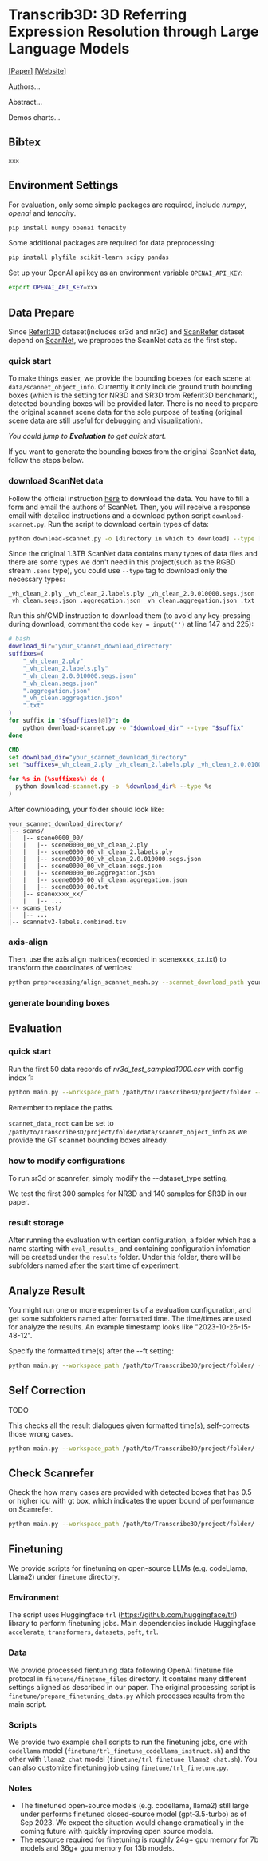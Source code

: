 # Transcrib3D: 3D Referring Expression Resolution through Large Language Models

[[Paper]]() [[Website]](https://ripl.github.io/Transcrib3D/)

Authors...

Abstract...

Demos charts...

## Bibtex

```
xxx
```

## Environment Settings

For evaluation, only some simple packages are required, include *numpy*, *openai* and *tenacity*.

```bash
pip install numpy openai tenacity
```

Some additional packages are required for data preprocessing:

```bash
pip install plyfile scikit-learn scipy pandas
```

Set up your OpenAI api key as an environment variable `OPENAI_API_KEY`:

```bash
export OPENAI_API_KEY=xxx
```

## Data Prepare

Since [ReferIt3D](https://referit3d.github.io/) dataset(includes sr3d and nr3d) and [ScanRefer](https://daveredrum.github.io/ScanRefer/) dataset depend on [ScanNet](http://www.scan-net.org/), we preproces the ScanNet data as the first step.

### quick start

To make things easier, we provide the bounding boexes for each scene at `data/scannet_object_info`. Currently it only include ground truth bounding boxes (which is the setting for NR3D and SR3D from Referit3D benchmark), detected bounding boxes will be provided later. There is no need to prepare the original scannet scene data for the sole purpose of testing (original scene data are still useful for debugging and visualization). 

*You could jump to **Evaluation** to get quick start.*

If you want to generate the bounding boxes from the original ScanNet data, follow the steps below.

### download ScanNet data

Follow the official instruction [here](https://github.com/ScanNet/ScanNet) to download the data. You have to fill a form and email the authors of ScanNet. Then, you will receive a response email with detailed instructions and a download python script `download-scannet.py`. Run the script to download certain types of data:

```bash
python download-scannet.py -o [directory in which to download] --type [file suffix]
```



Since the original 1.3TB ScanNet data contains many types of data files and there are some types we don't need in this project(such as the RGBD stream `.sens` type), you could use `--type` tag to download only the necessary types:

 `_vh_clean_2.ply _vh_clean_2.labels.ply _vh_clean_2.0.010000.segs.json _vh_clean.segs.json .aggregation.json _vh_clean.aggregation.json .txt`

Run this sh/CMD instruction to download them (to avoid any key-pressing during download, comment the code `key = input('')` at line 147 and 225):

```bash
# bash
download_dir="your_scannet_download_directory"
suffixes=(
    "_vh_clean_2.ply"
    "_vh_clean_2.labels.ply"
    "_vh_clean_2.0.010000.segs.json"
    "_vh_clean.segs.json"
    ".aggregation.json"
    "_vh_clean.aggregation.json"
    ".txt"
)
for suffix in "${suffixes[@]}"; do
    python download-scannet.py -o "$download_dir" --type "$suffix"
done
```

```cmd
CMD
set download_dir="your_scannet_download_directory"
set "suffixes=_vh_clean_2.ply _vh_clean_2.labels.ply _vh_clean_2.0.010000.segs.json _vh_clean.segs.json .aggregation.json _vh_clean.aggregation.json .txt"

for %s in (%suffixes%) do (
  python download-scannet.py -o  %download_dir% --type %s
)
```

After downloading, your folder should look like:

```
your_scannet_download_directory/
|-- scans/
|   |-- scene0000_00/
|   |   |-- scene0000_00_vh_clean_2.ply
|   |   |-- scene0000_00_vh_clean_2.labels.ply
|   |   |-- scene0000_00_vh_clean_2.0.010000.segs.json
|   |   |-- scene0000_00_vh_clean.segs.json
|   |   |-- scene0000_00.aggregation.json
|   |   |-- scene0000_00_vh_clean.aggregation.json
|   |   |-- scene0000_00.txt
|   |-- scenexxxx_xx/
|   |   |-- ...
|-- scans_test/
|   |-- ...
|-- scannetv2-labels.combined.tsv
```

### axis-align

Then, use the axis align matrices(recorded in scenexxxx_xx.txt) to transform the coordinates of vertices:

```bash
python preprocessing/align_scannet_mesh.py --scannet_download_path your_scannet_download_directory
``` 


### generate bounding boxes


<!-- ~~You should have a folder(let's call it *scannet_data_root*) that has ScanNet scene folders such as *scene0000_00* under it.
Besides the original ScanNet data, object bounding boxes are also needed(ground truth, group free or mask3d). Currently these boxes are directly provided. [Download](https://drive.google.com/drive/folders/1A1nV66J-8NVExauugvlc7X5FM2QhQzeW?usp=drive_link) them and unzip under *scannet_data_root*, so that there will also be these 3 folders under *scannet_data_root*: objects_info, objects_info_gf and objects_info_mask3d_200c.~~ -->


<!-- 
## File Structure

### main.py
The main part of the project is in this file, where a class called *Refer3d* is defined. Currently, it's a large class that includes data input, prompt generation, running evaluations, and analyzing results, among other things.

### config.py
This store different configurations(test modes) of evaluation.

There are 3 dictionaries inside: confs_nr3d, confs_sr3d and confs_scanrefer. Each of them contains several configurations of that dataset. The meaning of different configuration settings could be understood from the variable names.

The indices of full model(GPT-4, use principle, use code interpreter) for nr3d and sr3d is 1 and 1, respectively.

### code_interpreter.py
This define the class *CodeInterpreter* which inherits from the class *Dialogue* defined in dialogue.py. These handle the calling of openai api and implement the code interpreter.

### object_filter_gpt4.py
Implements the object filter which filters out irrelevant object according to the description. -->

## Evaluation

### quick start
Run the first 50 data records of *nr3d_test_sampled1000.csv* with config index 1:

```bash
python main.py --workspace_path /path/to/Transcribe3D/project/folder --scannet_data_root /path/to/ScanNet/Data/  --mode eval --dataset_type nr3d --conf_idx 1 --range 2 52
```

Remember to replace the paths.

<!-- ~~For the scannet_data_root, there should be scannet scene folders under it, such as *scene0000_00*~~

~~If you are using TTIC slurm, the scannet_data_root should be */share/data/ripl/scannet_raw/train/*.~~ -->

`scannet_data_root` can be set to `/path/to/Transcribe3D/project/folder/data/scannet_object_info` as we provide the GT scannet bounding boxes already.

### how to modify configurations

To run sr3d or scanrefer, simply modify the --dataset_type setting.

We test the first 300 samples for NR3D and 140 samples for SR3D in our paper.

### result storage

After running the evaluation with certian configuration, a folder which has a name starting with `eval_results_` and containing configuration infomation will be created under the `results` folder. Under this folder, there will be subfolders named after the start time of experiment.

## Analyze Result
You might run one or more experiments of a evaluation configuration, and get some subfolders named after formatted time. The time/times are used for analyze the results. An example timestamp looks like "2023-10-26-15-48-12".

Specify the formatted time(s) after the --ft setting:

```bash
python main.py --workspace_path /path/to/Transcribe3D/project/folder/ --scannet_data_root /path/to/ScanNet/Data/  --mode result --dataset_type nr3d --conf_idx 1 --ft time1 time2
```

## Self Correction

TODO

This checks all the result dialogues given formatted time(s), self-corrects those wrong cases.

```bash
python main.py --workspace_path /path/to/Transcribe3D/project/folder/ --scannet_data_root /path/to/ScanNet/Data/ --mode self_correct --dataset_type nr3d --conf_idx 1 --ft time1 time2
```

## Check Scanrefer

Check the how many cases are provided with detected boxes that has 0.5 or higher iou with gt box, which indicates the upper bound of performance on Scanrefer.

```bash
python main.py --workspace_path /path/to/Transcribe3D/project/folder/ --scannet_data_root /path/to/ScanNet/Data/ --mode check_scanrefer --dataset_type scanrefer --conf_idx 1
```

## Finetuning
We provide scripts for finetuning on open-source LLMs (e.g. codeLlama, Llama2) under `finetune` directory.

### Environment
The script uses Huggingface `trl` (https://github.com/huggingface/trl) library to perform finetuning jobs. Main dependencies include Huggingface `accelerate`, `transformers`, `datasets`, `peft`, `trl`.

### Data
We provide processed fientuning data following OpenAI finetune file protocal in `finetune/finetune_files` directory. It contains many different settings aligned as described in our paper. The original processing script is `finetune/prepare_finetuning_data.py` which processes results from the main script.

### Scripts
We provide two example shell scripts to run the finetuning jobs, one with `codellama` model (`finetune/trl_finetune_codellama_instruct.sh`) and the other with `llama2_chat` model (`finetune/trl_finetune_llama2_chat.sh`). You can also customize finetuning job using `finetune/trl_finetune.py`.

### Notes
- The finetuned open-source models (e.g. codellama, llama2) still large under performs finetuned closed-source model (gpt-3.5-turbo) as of Sep 2023. We expect the situation would change dramatically in the coming future with quickly improving open source models.
- The resource required for finetuning is roughly 24g+ gpu memory for 7b models and 36g+ gpu memory for 13b models.




